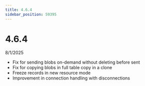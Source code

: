 ```yaml
---
title: 4.6.4
sidebar_position: 59395
---
```


# 4.6.4

8/1/2025

- Fix for sending blobs on-demand without deleting before sent 
- Fix for copying blobs in full table copy in a clone
- Freeze records in new resource mode
- Improvement in connection handling with disconnections
